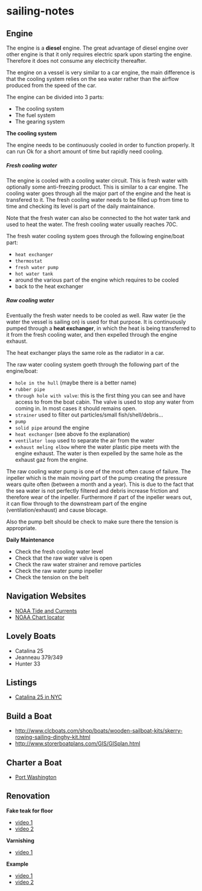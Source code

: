 # sailing-notes

Engine
------

The engine is a **diesel** engine. The great advantage of diesel engine over 
other engine is that it only requires electric spark upon starting the engine. 
Therefore it does not consume any electricity thereafter. 

The engine on a vessel is very similar to a car engine, the main difference is 
that the cooling system relies on the sea water rather than the airflow produced
from the speed of the car. 

The engine can be divided into 3 parts:
* The cooling system 
* The fuel system 
* The gearing system 

**The cooling system** 

The engine needs to be continuously cooled in order to function properly. It
can run Ok for a short amount of time but rapidly need cooling. 

##### Fresh cooling water 

The engine is cooled with a cooling water circuit. This is fresh water with 
optionally some anti-freezing product. This is similar to a car engine. The 
cooling water goes through all the major part of the engine and the heat is 
transfered to it. The fresh cooling water needs to be filled up from time to 
time and checking its level is part of the daily maintainance. 

Note that the fresh water can also be connected to the hot water tank and used 
to heat the water. The fresh cooling water usually reaches 70C.

The fresh water cooling system goes through the following engine/boat part:
* `heat exchanger `
* `thermostat`
* `fresh water pump `
* `hot water tank `
* around the various part of the engine which requires to be cooled 
* back to the heat exchanger

##### Raw cooling water 

Eventually the fresh water needs to be cooled as well. Raw water (ie the water
the vessel is sailing on) is used for that purpose. It is continuously pumped 
through a **heat exchanger**, in which the heat is being transferred to it from 
the fresh cooling water, and then expelled through the engine exhaust. 

The heat exchanger plays the same role as the radiator in a car. 

The raw water cooling system goeth through the following part of the 
engine/boat:

* `hole in the hull` (maybe there is a better name) 
* `rubber pipe`
* `through hole with valve`: this is the first thing you can see and have access
  to from the boat cabin. The valve is used to stop any water from coming in.
  In most cases it should remains open. 
* `strainer` used to filter out particles/small fish/shell/debris...
* `pump`
* `solid pipe` around the engine 
* `heat exchanger` (see above fo the explanation) 
* `ventilator loop` used to separate the air from the water 
* `exhaust meling elbow` where the water plastic pipe meets with the engine 
   exhaust. The water is then expelled by the same hole as the exhaust gaz 
   from the engine.

The raw cooling water pump is one of the most often cause of failure. The 
inpeller which is the main moving part of the pump creating the pressure wears 
quite often (between a month and a year). This is due to the fact that the sea
water is not perfectly filtered and debris increase friction and therefore wear
of the inpeller. Furthermore if part of the inpeller wears out, it can flow 
through to the downstream part of the engine (ventilation/exhaust) and cause 
blocage.

Also the pump belt should be check to make sure there the tension is 
appropriate.

**Daily Maintenance**

* Check the fresh cooling water level
* Check that the raw water valve is open
* Check the raw water strainer and remove particles 
* Check the raw water pump inpeller 
* Check the tension on the belt

Navigation Websites
-------

* [NOAA Tide and Currents](https://tidesandcurrents.noaa.gov/noaacurrents/Regions)
* [NOAA Chart locator](http://www.charts.noaa.gov/InteractiveCatalog/nrnc.shtml)


Lovely Boats
-------

* Catalina 25 
* Jeanneau 379/349
* Hunter 33

Listings 
------

* [Catalina 25 in NYC](https://newyork.craigslist.org/lgi/boa/5886426722.html)

Build a Boat
-------

* http://www.clcboats.com/shop/boats/wooden-sailboat-kits/skerry-rowing-sailing-dinghy-kit.html
* http://www.storerboatplans.com/GIS/GISplan.html

Charter a Boat
----

* [Port Washington](https://www.yachtico.com/yacht-charters-rentals-port_washington)


Renovation
------

**Fake teak for floor**

* [video 1](https://www.youtube.com/watch?v=f5dkBdAl7uI)
* [video 2](https://www.youtube.com/watch?v=PLYN_tEeJ7Y)

**Varnishing**

* [video 1](https://www.youtube.com/watch?v=5Bk7Tb0Zi48)

**Example**

* [video 1](https://www.youtube.com/watch?v=1fS_4qFwa8A)
* [video 2](https://www.youtube.com/watch?v=67kwbnUZZZA)

